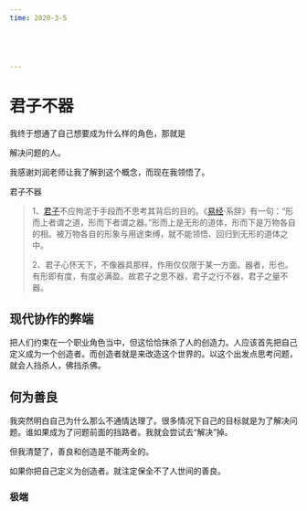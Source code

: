```yaml
---
time: 2020-3-5





---
```






# 君子不器

我终于想通了自己想要成为什么样的角色，那就是

解决问题的人。

我感谢刘润老师让我了解到这个概念，而现在我领悟了。



君子不器



> 1、[君子](https://baike.baidu.com/item/君子/2672087)不应拘泥于手段而不思考其背后的目的。《[易经](https://baike.baidu.com/item/易经/153636)·系辞》有一句：“形而上者谓之道，形而下者谓之器。”形而上是无形的道体，形而下是万物各自的相。被万物各自的形象与用途束缚，就不能领悟、回归到无形的道体之中。
>
> 2、君子心怀天下，不像器具那样，作用仅仅限于某一方面。器者，形也。有形即有度，有度必满盈。故君子之思不器，君子之行不器，君子之量不器。

## 现代协作的弊端



把人们约束在一个职业角色当中，但这恰恰抹杀了人的创造力。人应该首先把自己定义成为一个创造者。而创造者就是来改造这个世界的。以这个出发点思考问题，就会人挡杀人，佛挡杀佛。



## 何为善良

我突然明白自己为什么那么不通情达理了。很多情况下自己的目标就是为了解决问题。谁如果成为了问题前面的挡路者。我就会尝试去“解决”掉。

但我清楚了，善良和创造是不能两全的。

如果你把自己定义为创造者。就注定保全不了人世间的善良。





### 极端

